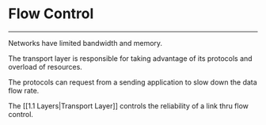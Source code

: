 # Flow Control
---
Networks have limited bandwidth and memory.

The transport layer is responsible for taking advantage of its protocols and overload of resources.

The protocols can request from a sending application to slow down the data flow rate.

The [[1.1 Layers|Transport Layer]] controls the reliability of a link thru flow control.